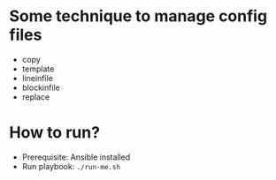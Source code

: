 # Some technique to manage config files
- copy
- template
- lineinfile
- blockinfile
- replace

# How to run?
- Prerequisite: Ansible installed
- Run playbook: `./run-me.sh`
